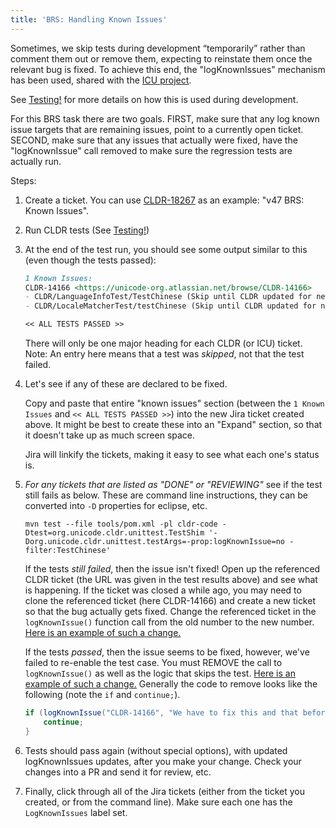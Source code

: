 ```yaml
---
title: 'BRS: Handling Known Issues'
---
```


Sometimes, we skip tests during development “temporarily” rather than comment them out or remove them, expecting to reinstate them once the relevant bug is fixed.  To achieve this end, the "logKnownIssues" mechanism has been used, shared with the [ICU project](https://icu.unicode.org/setup/eclipse/time).

See [Testing!](/development/development-process/#testing) for more details on how this is used during development.

For this BRS task there are two goals. FIRST, make sure that any log known issue targets that are remaining issues, point to a currently open ticket.  SECOND, make sure that any issues that actually were fixed, have the "logKnownIssue" call removed to make sure the regression tests are actually run.

Steps:

1. Create a ticket. You can use [CLDR-18267](https://unicode-org.atlassian.net/browse/CLDR-18267) as an example: "v47 BRS: Known Issues".

2. Run CLDR tests (See [Testing!](/development/development-process/#testing))

3. At the end of the test run,  you should see some output similar to this (even though the tests passed):

    ```md
    1 Known Issues:
    CLDR-14166 <https://unicode-org.atlassian.net/browse/CLDR-14166>
    - CLDR/LanguageInfoTest/TestChinese (Skip until CLDR updated for new ICU4J LocaleMatcher)
    - CLDR/LocaleMatcherTest/testChinese (Skip until CLDR updated for new ICU4J LocaleMatcher)

    << ALL TESTS PASSED >>
    ```

    There will only be one major heading for each CLDR (or ICU) ticket.
    Note: An entry here means that a test was _skipped_, not that the test failed.

4. Let's see if any of these are declared to be fixed.

    Copy and paste that entire "known issues" section (between the `1 Known Issues` and `<< ALL TESTS PASSED >>`) into the new Jira ticket created above.  It might be best to create these into an "Expand" section, so that it doesn't take up as much screen space.

    Jira will linkify the tickets, making it easy to see what each one's status is.

5. _For any tickets that are listed as "DONE" or "REVIEWING"_ see if the test still fails as below.  These are command line instructions, they can be converted into `-D` properties for eclipse, etc.

    ```shell
    mvn test --file tools/pom.xml -pl cldr-code -Dtest=org.unicode.cldr.unittest.TestShim '-Dorg.unicode.cldr.unittest.testArgs=-prop:logKnownIssue=no -filter:TestChinese'
    ```

    If the tests _still failed_, then the issue isn't fixed!  Open up the referenced CLDR ticket (the URL was given in the test results above) and see what is happening.  If the ticket was closed a while ago, you may need to clone the referenced ticket (here CLDR-14166) and create a new ticket so that the bug actually gets fixed.  Change the referenced ticket in the `logKnownIssue()` function call from the old number to the new number. [Here is an example of such a change.](https://github.com/unicode-org/cldr/pull/4322/files#diff-f086d09aeea63b3da66518165de7b62e9de9c00477d237293f53b9e56399cd48)

    If the tests _passed_, then the issue seems to be fixed, however, we've failed to re-enable the test case.
    You must REMOVE the call to `logKnownIssue()` as well as the logic that skips the test. [Here is an example of such a change.](https://github.com/unicode-org/cldr/pull/4322/files#diff-62a59f099d43391ba60f3cdde57c4cbdd6f9adee4200e8730200b9707f4992bcL141-L144)  Generally the code to remove looks like the following (note the `if` and `continue;`).

    ```java
    if (logKnownIssue("CLDR-14166", "We have to fix this and that before we can fix this")) {
        continue;
    }
    ```

6. Tests should pass again (without special options), with updated logKnownIssues updates, after you make your change.  Check your changes into a PR and send it for review, etc.

7. Finally, click through all of the Jira tickets (either from the ticket you created, or from the command line).  Make sure each one has the `LogKnownIssues` label set.
